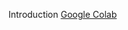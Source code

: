 Introduction
[Google Colab](https://colab.research.google.com/drive/14Bdu0jDnKn-iycbkOCf49xL4QBdtAoLv?usp=sharing)
